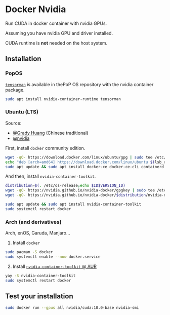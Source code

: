 # Docker Nvidia


Run CUDA in docker container with nvidia GPUs.

Assuming you have nvidia GPU and driver installed.

CUDA runtime is **not** needed on the host system.

<!--more-->

## Installation

### PopOS

[`tensorman`](https://github.com/pop-os/tensorman) is available in thePoP OS repository with the nvidia container package.

```bash
sudo apt install nvidia-container-runtime tensorman
```

### Ubuntu (LTS)

Source:
- [@Grady Huang](https://medium.com/@grady1006/ubuntu18-04%E5%AE%89%E8%A3%9Ddocker%E5%92%8Cnvidia-docker-%E4%BD%BF%E7%94%A8%E5%A4%96%E6%8E%A5%E9%A1%AF%E5%8D%A1-1e3c404c517d) (Chinese traditional)
- [@nvidia](https://docs.nvidia.com/datacenter/cloud-native/container-toolkit/install-guide.html#docker)


First, install `docker` community edition.

```bash
wget -qO- https://download.docker.com/linux/ubuntu/gpg | sudo tee /etc/apt/trusted.gpg.d/docker.asc > /dev/null
echo "deb [arch=amd64] https://download.docker.com/linux/ubuntu $(lsb_release -cs) stable" | sudo tee /etc/apt/sources.list.d/docker.list > /dev/null
sudo apt update && sudo apt install docker-ce docker-ce-cli containerd.io
```

And then, install `nvidia-container-toolkit`.

```bash
distribution=$(. /etc/os-release;echo $ID$VERSION_ID)
wget -qO- https://nvidia.github.io/nvidia-docker/gpgkey | sudo tee /etc/apt/trusted.gpg.d/nvidia-docker.asc > /dev/null
wget -qO- https://nvidia.github.io/nvidia-docker/$distribution/nvidia-docker.list | sudo tee /etc/apt/sources.list.d/nvidia-docker.list > /dev/null

sudo apt update && sudo apt install nvidia-container-toolkit
sudo systemctl restart docker
```

### Arch (and derivatives)

Arch, enOS, Garuda, Manjaro...

1. Install `docker`

```bash
sudo pacman -S docker
sudo systemctl enable --now docker.service
```

2. Install [`nvidia-container-toolkit` @ AUR](https://aur.archlinux.org/packages/nvidia-container-toolkit/)

```bash
yay -S nvidia-container-toolkit
sudo systemctl restart docker
```

## Test your installation

```bash
sudo docker run --gpus all nvidia/cuda:10.0-base nvidia-smi
```

